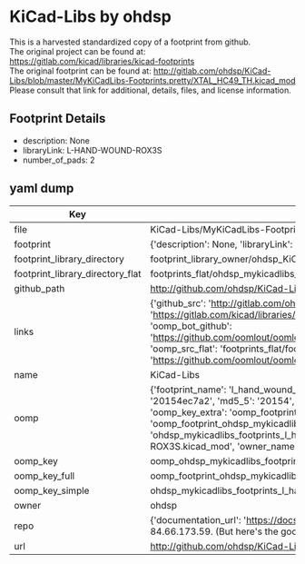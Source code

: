 # KiCad-Libs by ohdsp  
This is a harvested standardized copy of a footprint from github.  
The original project can be found at:  
https://gitlab.com/kicad/libraries/kicad-footprints  
The original footprint can be found at:
http://gitlab.com/ohdsp/KiCad-Libs/blob/master/MyKiCadLibs-Footprints.pretty/XTAL_HC49_TH.kicad_mod
Please consult that link for additional, details, files, and license information.  
## Footprint Details
* description: None  
* libraryLink: L-HAND-WOUND-ROX3S  
* number_of_pads: 2  
## yaml dump  
| Key | Value |  
| --- | --- |  
| file | KiCad-Libs/MyKiCadLibs-Footprints.pretty/L-HAND-WOUND-ROX3S.kicad_mod |  
| footprint | {'description': None, 'libraryLink': 'L-HAND-WOUND-ROX3S', 'number_of_pads': 2} |  
| footprint_library_directory | footprint_library_owner/ohdsp_KiCad-Libs |  
| footprint_library_directory_flat | footprints_flat/ohdsp_mykicadlibs_footprints_l_hand_wound_rox3s/working |  
| github_path | http://github.com/ohdsp/KiCad-Libs/blob/master/MyKiCadLibs-Footprints.pretty/L-HAND-WOUND-ROX3S.kicad_mod |  
| links | {'github_src': 'http://gitlab.com/ohdsp/KiCad-Libs/blob/master/MyKiCadLibs-Footprints.pretty/XTAL_HC49_TH.kicad_mod', 'github_src_repo': 'https://gitlab.com/kicad/libraries/kicad-footprints', 'oomp_bot': 'footprints/ohdsp_mykicadlibs_footprints_l_hand_wound_rox3s/working', 'oomp_bot_github': 'https://github.com/oomlout/oomlout_oomp_footprint_bot/tree/main/footprints/ohdsp_mykicadlibs_footprints_l_hand_wound_rox3s/working', 'oomp_src_flat': 'footprints_flat/footprints_flat/ohdsp_mykicadlibs_footprints_l_hand_wound_rox3s/working', 'oomp_src_flat_github': 'https://github.com/oomlout/oomlout_oomp_footprint_src/tree/main/footprints_flat/ohdsp_mykicadlibs_footprints_l_hand_wound_rox3s/working'} |  
| name | KiCad-Libs |  
| oomp | {'footprint_name': 'l_hand_wound_rox3s', 'library_name': 'mykicadlibs_footprints', 'md5': '20154ec7a2dd02be7fc9c3c00b123ca0', 'md5_10': '20154ec7a2', 'md5_5': '20154', 'md5_6': '20154e', 'oomp_key': 'oomp_ohdsp_mykicadlibs_footprints_l_hand_wound_rox3s', 'oomp_key_extra': 'oomp_footprint_ohdsp_mykicadlibs_footprints_l_hand_wound_rox3s', 'oomp_key_full': 'oomp_footprint_ohdsp_mykicadlibs_footprints_l_hand_wound_rox3s_20154e', 'oomp_key_simple': 'ohdsp_mykicadlibs_footprints_l_hand_wound_rox3s', 'original_filename': 'KiCad-Libs/MyKiCadLibs-Footprints.pretty/L-HAND-WOUND-ROX3S.kicad_mod', 'owner_name': 'ohdsp'} |  
| oomp_key | oomp_ohdsp_mykicadlibs_footprints_l_hand_wound_rox3s |  
| oomp_key_full | oomp_footprint_ohdsp_mykicadlibs_footprints_l_hand_wound_rox3s |  
| oomp_key_simple | ohdsp_mykicadlibs_footprints_l_hand_wound_rox3s |  
| owner | ohdsp |  
| repo | {'documentation_url': 'https://docs.github.com/rest/overview/resources-in-the-rest-api#rate-limiting', 'message': "API rate limit exceeded for 84.66.173.59. (But here's the good news: Authenticated requests get a higher rate limit. Check out the documentation for more details.)"} |  
| url | http://github.com/ohdsp/KiCad-Libs |  

